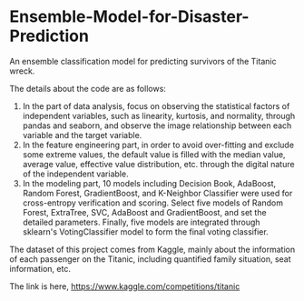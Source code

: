 # Ensemble-Model-for-Disaster-Prediction
An ensemble classification model for predicting survivors of the Titanic wreck.

The details about the code are as follows:

1. In the part of data analysis, focus on observing the statistical factors of independent variables, such as linearity, kurtosis, and normality, through pandas and seaborn, and observe the image relationship between each variable and the target variable.
2. In the feature engineering part, in order to avoid over-fitting and exclude some extreme values, the default value is filled with the median value, average value, effective value distribution, etc. through the digital nature of the independent variable.
3. In the modeling part, 10 models including Decision Book, AdaBoost, Random Forest, GradientBoost, and K-Neighbor Classifier were used for cross-entropy verification and scoring. Select five models of Random Forest, ExtraTree, SVC, AdaBoost and GradientBoost, and set the detailed parameters. Finally, five models are integrated through sklearn's VotingClassifier model to form the final voting classifier.

The dataset of this project comes from Kaggle, mainly about the information of each passenger on the Titanic, including quantified family situation, seat information, etc.

The link is here, https://www.kaggle.com/competitions/titanic
